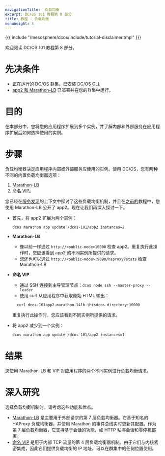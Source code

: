 ```yaml
---
navigationTitle:  负载均衡
excerpt: DC/OS 101 教程第 8 部分
title: 教程 - 负载均衡
menuWeight: 8
---
```


{{{ include "/mesosphere/dcos/include/tutorial-disclaimer.tmpl" }}}


欢迎阅读 DC/OS 101 教程第 8 部分。


# 先决条件
* [正在运行的 DC/OS 群集](/mesosphere/dcos/cn/2.0/tutorials/dcos-101/cli/)，[已安装 DC/OS CLI](/mesosphere/dcos/cn/2.0/cli/install/).
* [app2 和 Marathon-LB](/mesosphere/dcos/cn/2.0/tutorials/dcos-101/app2/) 已部署并在您的群集中运行。

# 目的
在本部分中，您将您的应用程序扩展到多个实例，并了解内部和外部服务在应用程序扩展后如何选择使用的实例。

# 步骤
负载均衡器决定应用程序内部或外部服务应使用的实例。使用 DC/OS，您有两种不同的内置负载均衡器选项：

1. [Marathon-LB](/mesosphere/dcos/cn/services/marathon-lb/latest/)
1. [命名 VIP](/mesosphere/dcos/cn/2.0/networking/load-balancing-vips/)。

您已经在[服务发现](/mesosphere/dcos/cn/2.0/tutorials/dcos-101/service-discovery/)的上下文中探讨了这些负载均衡机制，并且在[之前的](/mesosphere/dcos/cn/2.0/tutorials/dcos-101/marathon-lb/)教程中，您使用 Marathon-LB 公开了 app2。现在让我们再深入探讨一下。
* 首先，将 app2 扩展为两个实例：

  `dcos marathon app update /dcos-101/app2 instances=2`
* **Marathon-LB**
    * 像以前一样通过 `http://<public-node>10000` 检查 app2。重复执行此操作时，您应该看到 app2 的不同实例所提供的请求。
    * 您还也可以通过 `http://<public-node>:9090/haproxy?stats` 检查 Marathon-LB
* **命名 VIP**
    * 通过 SSH 连接到主导管理节点：`dcos node ssh --master-proxy --leader`
    * 使用 curl 从应用程序中获取原始 HTML 输出：
    ```bash
      curl dcos-101app2.marathon.l4lb.thisdcos.directory:10000
    ```

    重复执行此操作时，您应该看到不同实例所提供的请求。
* 将 app2 减少到一个实例：
    ```bash
    dcos marathon app update /dcos-101/app2 instances=1
    ```

# 结果
您使用 Marathon-LB 和 VIP 对应用程序的两个不同实例进行负载均衡请求。

# 深入研究
选择负载均衡机制时，请考虑这些功能和优点。

   * [Marathon-LB](/mesosphere/dcos/cn/services/marathon-lb/latest/) 是主要用于外部请求的第 7 层负载均衡器。它基于知名的 HAProxy 负载均衡器，并使用 Marathon 的事件总线实时更新其配置。作为第 7 层负载均衡器，它支持基于会话的功能，如 HTTP 粘滞会话和零停机部署。
   * [命名 VIP](/mesosphere/dcos/cn/2.0/networking/load-balancing-vips/) 是用于内部 TCP 流量的第 4 层负载均衡器机制。由于它们与内核紧密集成，因此它们提供负载均衡的 IP 地址，可以在群集中的任何位置使用。
